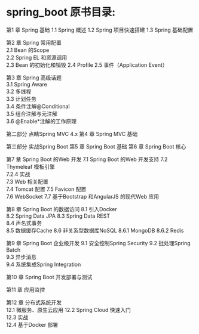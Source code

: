 # spring_boot 原书目录:

第1 章 Spring 基础
1.1 Spring 概述 
1.2 Spring 项目快速搭建 
1.3 Spring 基础配置 

第2 章 Spring 常用配置  
2.1 Bean 的Scope  
2.2 Spring EL 和资源调用  
2.3 Bean 的初始化和销毁 
2.4 Profile 
2.5 事件（Application Event） 

第3 章 Spring 高级话题  
3.1 Spring Aware  
3.2 多线程  
3.3 计划任务  
3.4 条件注解@Conditional  
3.5 组合注解与元注解  
3.6 @Enable*注解的工作原理  

第二部分 点睛Spring MVC 4.x
第4 章 Spring MVC 基础  

第三部分 实战Spring Boot
第5 章 Spring Boot 基础 
第6 章 Spring Boot 核心 


第7 章 Spring Boot 的Web 开发 
7.1 Spring Boot 的Web 开发支持
7.2 Thymeleaf 模板引擎  
7.2.4 实战  
7.3 Web 相关配置  
7.4 Tomcat 配置 
7.5 Favicon 配置  
7.6 WebSocket 
7.7 基于Bootstrap 和AngularJS 的现代Web 应用

第8 章 Spring Boot 的数据访问 
8.1 引入Docker  
8.2 Spring Data JPA 
8.3 Spring Data REST  
8.4 声名式事务  
8.5 数据缓存Cache 
8.6 非关系型数据库NoSQL 
8.6.1 MongoDB 
8.6.2 Redis 

第9 章 Spring Boot 企业级开发 
9.1 安全控制Spring Security 
9.2 批处理Spring Batch  
9.3 异步消息  
9.4 系统集成Spring Integration

第10 章 Spring Boot 开发部署与测试

第11 章 应用监控  

第12 章 分布式系统开发  
12.1 微服务、原生云应用 
12.2 Spring Cloud 快速入门  
12.3 实战   
12.4 基于Docker 部署
